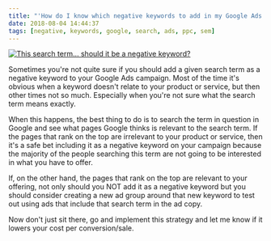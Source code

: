 ```yaml
---
title: "'How do I know which negative keywords to add in my Google Ads Search Campaign?'"
date: 2018-08-04 14:44:37
tags: [negative, keywords, google, search, ads, ppc, sem]
---
```


<a href="https://imgflip.com/i/2faqf5"><img src="https://i.imgflip.com/2faqf5.jpg" title="This search term... should it be a negative keyword?"/></a>

Sometimes you're not quite sure if you should add a given search term as a negative keyword to your Google Ads campaign. Most of the time it's obvious when a keyword doesn't relate to your product or service, but then other times not so much. Especially when you're not sure what the search term means exactly. 

When this happens, the best thing to do is to search the term in question in Google and see what pages Google thinks is relevant to the search term. If the pages that rank on the top are irrelevant to your product or service, then it's a safe bet including it as a negative keyword on your campaign because the majority of the people searching this term are not going to be interested in what you have to offer.

If, on the other hand, the pages that rank on the top are relevant to your offering, not only should you NOT add it as a negative keyword but you should consider creating a new ad group around that new keyword to test out using ads that include that search term in the ad copy.

Now don't just sit there, go and implement this strategy and let me know if it lowers your cost per conversion/sale.
